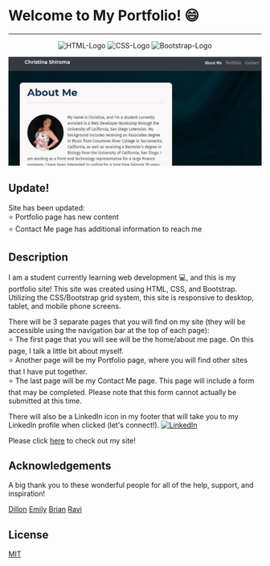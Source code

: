 # Welcome to My Portfolio! 😄

* * *


<p align="center">
  <img src="https://img.shields.io/badge/html5%20-%23E34F26.svg?&style=for-the-badge&logo=html5&logoColor=white" alt="HTML-Logo">
  <img src="https://img.shields.io/badge/css3%20-%231572B6.svg?&style=for-the-badge&logo=css3&logoColor=white" alt="CSS-Logo">
  <img src="https://img.shields.io/badge/bootstrap%20-%23563D7C.svg?&style=for-the-badge&logo=bootstrap&logoColor=white" alt="Bootstrap-Logo">
</p>

![screenshot](./assets/images/screenshot-for-readme.png)

## Update!
Site has been updated:<br>
⭐ Portfolio page has new content<br>
⭐ Contact Me page has additional information to reach me

## Description

I am a student currently learning web development 💻, and this is my portfolio site!  This site was created using HTML, CSS, and Bootstrap.  Utilizing the CSS/Bootstrap grid system, this site is responsive to desktop, tablet, and mobile phone screens.

There will be 3 separate pages that you will find on my site (they will be accessible using the navigation bar at the top of each page):<br>
⭐ The first page that you will see will be the home/about me page.  On this page, I talk a little bit about myself.<br>
⭐ Another page will be my Portfolio page, where you will find other sites that I have put together.<br>
⭐ The last page will be my Contact Me page.  This page will include a form that may be completed.  Please note that this form cannot actually be submitted at this time.

There will also be a LinkedIn icon in my footer that will take you to my LinkedIn profile when clicked (let's connect!). [![LinkedIn](https://img.shields.io/badge/linkedin-%230077B5.svg?&style=for-the-badge&logo=linkedin&logoColor=white)](https://www.linkedin.com/in/christina2021/)

Please click [here](https://christina2021.github.io/My-Portfolio/) to check out my site! 

## Acknowledgements

A big thank you to these wonderful people for all of the help, support, and inspiration!

[Dillon](https://github.com/dillonhoban) [Emily](https://github.com/ethomas22) [Brian](https://github.com/btparker70) [Ravi](https://github.com/ravifindravicom)

## License
[MIT](https://choosealicense.com/licenses/mit/#)